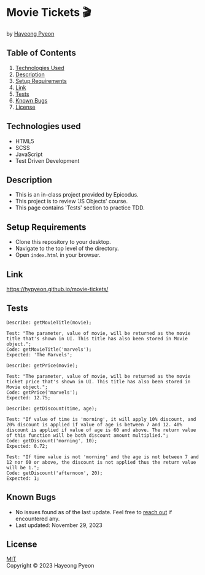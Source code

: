 # Movie Tickets 🎬
by [Hayeong Pyeon](https://www.hayeong.website)

## Table of Contents

1. [Technologies Used](#technologies-used)
2. [Description](#description)
3. [Setup Requirements](#setup-requirements)
4. [Link](#link)
5. [Tests](#tests)
6. [Known Bugs](#known-bugs)
7. [License](#license)

## Technologies used
- HTML5
- SCSS
- JavaScript
- Test Driven Development

## Description
- This is an in-class project provided by Epicodus. 
- This project is to review 'JS Objects' course. 
- This page contains 'Tests' section to practice TDD. 

## Setup Requirements
* Clone this repository to your desktop.
* Navigate to the top level of the directory. 
* Open `index.html` in your browser. 

## Link
https://hypyeon.github.io/movie-tickets/ 

## Tests
```
Describe: getMovieTitle(movie);  
 
Test: "The parameter, value of movie, will be returned as the movie title that's shown in UI. This title has also been stored in Movie object.";  
Code: getMovieTitle('marvels');  
Expected: 'The Marvels';  

Describe: getPrice(movie);

Test: "The parameter, value of movie, will be returned as the movie ticket price that's shown in UI. This title has also been stored in Movie object.";  
Code: getPrice('marvels');  
Expected: 12.75;  

Describe: getDiscount(time, age);

Test: "If value of time is 'morning', it will apply 10% discount, and 20% discount is applied if value of age is between 7 and 12. 40% discount is applied if value of age is 60 and above. The return value of this function will be both discount amount multiplied.";  
Code: getDiscount('morning', 10);  
Expected: 0.72;  

Test: "If time value is not 'morning' and the age is not between 7 and 12 nor 60 or above, the discount is not applied thus the return value will be 1.";  
Code: getDiscount('afternoon', 20);  
Expected: 1;   
```
## Known Bugs
- No issues found as of the last update. Feel free to [reach out](mailto:hayeong.pyeon@gmail.com) if encountered any.
- Last updated: November 29, 2023

## License
[MIT](/LICENSE.txt)  
Copyright © 2023 Hayeong Pyeon
